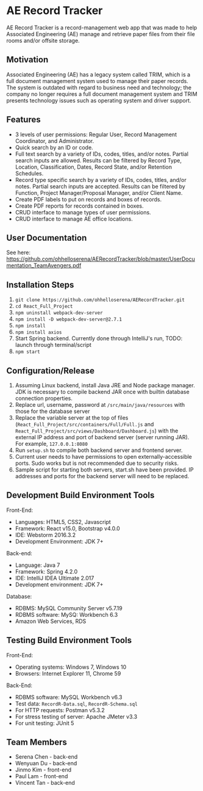 # AE Record Tracker

AE Record Tracker is a record-management web app that was made to help Associated Engineering (AE) manage and retrieve paper files from their file rooms and/or offsite storage. 

## Motivation 

Associated Engineering (AE) has a legacy system called TRIM, which is a full document management system used to manage their paper records. The system is outdated with regard to business need and technology; the company no longer requires a full document management system and TRIM presents technology issues such as operating system and driver support. 

## Features

* 3 levels of user permissions: Regular User, Record Management Coordinator, and Administrator.
* Quick search by an ID or code.
* Full text search by a variety of IDs, codes, titles, and/or notes. Partial search inputs are allowed. Results can be filtered by Record Type, Location, Classification, Dates, Record State, and/or Retention Schedules.
* Record type specific search by a variety of IDs, codes, titles, and/or notes. Partial search inputs are accepted. Results can be filtered by Function, Project Manager/Proposal Manager, and/or Client Name.
* Create PDF labels to put on records and boxes of records.
* Create PDF reports for records contained in boxes.
* CRUD interface to manage types of user permissions. 
* CRUD interface to manage AE office locations.

## User Documentation

See here: https://github.com/ohhelloserena/AERecordTracker/blob/master/UserDocumentation_TeamAvengers.pdf 

## Installation Steps

1. `git clone https://github.com/ohhelloserena/AERecordTracker.git`
2. `cd React_Full_Project`
3. `npm uninstall webpack-dev-server`
4. `npm install -D webpack-dev-server@2.7.1`
5. `npm install`
6. `npm install axios`
7. Start Spring backend. Currently done through IntelliJ's run, TODO: launch through terminal/script
8. `npm start`

## Configuration/Release

1. Assuming Linux backend, install Java JRE and Node package manager. JDK is necessary to compile backend JAR once with builtin database connection properties.
2. Replace url, username, password at `/src/main/java/resources` with those for the database server
3. Replace the variable server at the top of files (`React_Full_Project/src/containers/Full/Full.js` and `React_Full_Project/src/views/Dashboard/Dashboard.js`) with the external IP address and port of backend server (server running JAR). For example, `127.0.0.1:8080`
4. Run `setup.sh` to compile both backend server and frontend server.
5. Current user needs to have permissions to open externally-accessible ports. Sudo works but is not recommended due to security risks.
6. Sample script for starting both servers, start.sh have been provided. IP addresses and ports for the backend server will need to be replaced.

## Development Build Environment Tools

Front-End:
* Languages: HTML5, CSS2, Javascript
* Framework: React v15.0, Bootstrap v4.0.0
* IDE: Webstorm 2016.3.2
* Development Environment: JDK 7+

Back-end:
* Language: Java 7
* Framework: Spring 4.2.0
* IDE: IntelliJ IDEA Ultimate 2.017
* Development environment: JDK 7+

Database:
* RDBMS: MySQL Community Server v5.7.19
* RDBMS software: MySQ: Workbench 6.3
* Amazon Web Services, RDS

## Testing Build Environment Tools

Front-End:
* Operating systems: Windows 7, Windows 10
* Browsers: Internet Explorer 11, Chrome 59

Back-End: 
* RDBMS software: MySQL Workbench v6.3
* Test data: `RecordR-Data.sql`, `RecordR-Schema.sql`
* For HTTP requests: Postman v5.3.2 
* For stress testing of server: Apache JMeter v3.3
* For unit testing: JUnit 5  

## Team Members

* Serena Chen - back-end
* Wenyuan Du - back-end
* Jinmo Kim - front-end
* Paul Lam - front-end
* Vincent Tan - back-end

